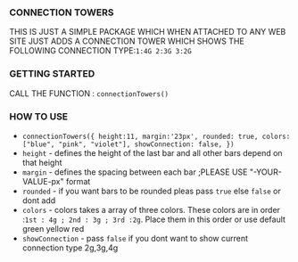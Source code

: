 ### CONNECTION TOWERS

THIS IS JUST A SIMPLE PACKAGE WHICH WHEN ATTACHED TO ANY WEB SITE JUST ADDS A CONNECTION TOWER WHICH SHOWS THE FOLLOWING CONNECTION TYPE:`1:4G 2:3G 3:2G`

### GETTING STARTED

CALL THE FUNCTION :
`connectionTowers()`

### HOW TO USE

- `connectionTowers({ height:11, margin:'23px', rounded: true, colors: ["blue", "pink", "violet"], showConnection: false, })`
- `height` - defines the height of the last bar and all other bars depend on that height
- `margin` - defines the spacing between each bar ;PLEASE USE "-YOUR-VALUE-px" format
- `rounded` - if you want bars to be rounded pleas pass `true` else `false` or dont add
- `colors` - colors takes a array of three colors. These colors are in order :`1st : 4g ; 2nd : 3g ; 3rd :2g`. Place them in this order or use default green yellow red
- `showConnection` - pass `false` if you dont want to show current connection type 2g,3g,4g
